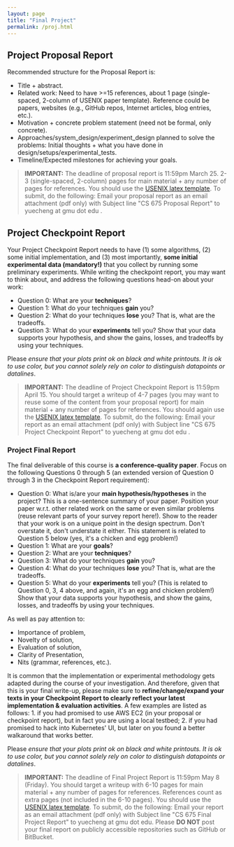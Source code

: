 ```yaml
---
layout: page
title: "Final Project"
permalink: /proj.html
---
```


## Project Proposal Report

Recommended structure for the Proposal Report is:

* Title + abstract.
* Related work: Need to have >=15 references, about 1 page (single-spaced, 2-column
of USENIX paper template). Reference could be papers, websites
 (e.g., GitHub repos, Internet articles, blog entries, etc.).
* Motivation + concrete problem statement (need not be formal, only concrete).
* Approaches/system_design/experiment_design planned to solve the
problems: Initial thoughts + what you have done in design/setups/experimental_tests.
* Timeline/Expected milestones for achieving your goals.

> **IMPORTANT:** The deadline of proposal report is 11:59pm March 25.
2-3 (single-spaced, 2-column) pages for
main material + any number of pages for references. You should 
use the [USENIX latex template](https://www.usenix.org/conferences/author-resources/paper-templates).
To submit, do the following: Email your proposal report as an email attachment (pdf only) with Subject
line "CS 675 Proposal Report" to yuecheng at gmu dot edu .


## Project Checkpoint Report

Your Project Checkpoint Report needs to have (1) some algorithms, (2)
some initial implementation, and (3) most importantly, **some initial
experimental data (mandatory!)** that you collect by running some 
preliminary experiments. While writing the checkpoint report,
you may want to think about, and address the following questions head-on
about your work:

* Question 0: What are your **techniques**?
* Question 1: What do your techniques **gain** you?
* Question 2: What do your techniques **lose** you? That is, what are the tradeoffs.
* Question 3: What do your **experiments** tell you? Show that your data supports your hypothesis, and show the gains, losses, and tradeoffs by using your techniques.

Please *ensure that your plots print ok on black and white printouts.
It is ok to use color, but you cannot solely rely on color to
distinguish datapoints or datalines*.

> **IMPORTANT:** The deadline of Project Checkpoint Report is 11:59pm April 15. You
should target a writeup of 4-7 pages (you may want to reuse some of the content from your
proposal report) for main material + any number of pages for
references. You should again use the [USENIX latex template](https://www.usenix.org/conferences/author-resources/paper-templates).
To submit, do the following: Email your report as an email
attachment (pdf only) with Subject line "CS 675 Project Checkpoint Report" to
yuecheng at gmu dot edu .


### Project Final Report

The final deliverable of this course is **a conference-quality paper**.
Focus on the following Questions 0 through 5 (an extended version of
Question 0 through 3 in the Checkpoint Report requirement):

* Question 0: What is/are your **main hypothesis/hypotheses** in the project? This is a one-sentence summary of your paper. Position your paper w.r.t. other related work on the same or even similar problems (reuse relevant parts of your survey report here!). Show to the reader that your work is on a unique point in the design spectrum. Don't overstate it, don't understate it either. This statement is related to Question 5 below (yes, it's a chicken and egg problem!)
* Question 1: What are your **goals**?
* Question 2: What are your **techniques**?
* Question 3: What do your techniques **gain** you?
* Question 4: What do your techniques **lose** you? That is, what are the tradeoffs.
* Question 5: What do your **experiments** tell you? (This is related to Question 0, 3, 4 above, and again, it's an egg and chicken problem!) Show that your data supports your hypothesis, and show the gains, losses, and tradeoffs by using your techniques.

As well as pay attention to:

* Importance of problem,
* Novelty of solution,
* Evaluation of solution,
* Clarity of Presentation,
* Nits (grammar, references, etc.).

It is common that the implementation or experimental methodology gets
adapted during the course of your investigation. And therefore, given
that this is your final write-up, please make sure to
**refine/change/expand your texts in your Checkpoint Report to
clearly reflect your latest implementation & evaluation activities**.  A few
examples are listed as follows: 1. if you had promised to use AWS EC2
(in your proposal or checkpoint report), but in fact you are using a
local testbed; 2. if you had promised to hack into Kubernetes' UI,
but later on you found a better walkaround that works better. 

Please *ensure that your plots print ok on black and white printouts.
It is ok to use color, but you cannot solely rely on color to
distinguish datapoints or datalines*.

> **IMPORTANT:** The deadline of Final Project Report is 11:59pm May 8 (Friday). You should
target a writeup with 6-10 pages for main material + any
number of pages for references. References count as extra pages (not included in the 6-10 pages).
You should use the [USENIX latex
template](https://www.usenix.org/conferences/author-resources/paper-templates).
To submit, do the following: Email your report as an email
attachment (pdf only) with Subject line "CS 675 Final Project Report" to
yuecheng at gmu dot edu. Please **DO NOT** post your final report on publicly
accessible repositories such as GitHub or BitBucket. 

